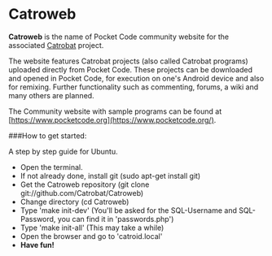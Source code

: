 Catroweb
=========

**Catroweb** is the name of Pocket Code community website for the associated [Catrobat](https://github.com/Catrobat/) project. 

The website features Catrobat projects (also called Catrobat programs) uploaded directly from Pocket Code. These projects can be downloaded and opened in Pocket Code, for execution on one's Android device and also for remixing. Further functionality such as commenting, forums, a wiki and many others are planned.

The Community website with sample programs can be found at [https://www.pocketcode.org](https://www.pocketcode.org/).

###How to get started:

A step by step guide for Ubuntu.
* Open the terminal.
* If not already done, install git (sudo apt-get install git)
* Get the Catroweb repository (git clone git://github.com/Catrobat/Catroweb)
* Change directory (cd Catroweb)
* Type 'make init-dev' (You'll be asked for the SQL-Username and SQL-Password, you can find it in 'passwords.php')
* Type 'make init-all' (This may take a while)
* Open the browser and go to 'catroid.local'
* **Have fun!**
